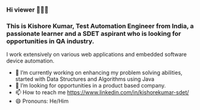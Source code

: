 ### Hi viewer 👋👋👋 
### This is Kishore Kumar, Test Automation Engineer from India, a passionate learner and a SDET aspirant who is looking for opportunities in QA industry.
I work extensively on various web applications and embedded software device automation. 

- 🔭 I’m currently working on enhancing my problem solving abilities, started with Data Structures and Algorithms using Java
- 👯 I’m looking for opportunities in a product based company.
- 📫 How to reach me https://www.linkedin.com/in/kishorekumar-sdet/
- 😄 Pronouns: He/Him


<!--
**kishorethiru10/kishorethiru10** is a ✨ _special_ ✨ repository because its `README.md` (this file) appears on your GitHub profile.

Here are some ideas to get you started:

- 🔭 I’m currently working on ...
- 🌱 I’m currently learning ...
- 👯 I’m looking to collaborate on ...
- 🤔 I’m looking for help with ...
- 💬 Ask me about ...
- 📫 How to reach me: ...
- 😄 Pronouns: ...
- ⚡ Fun fact: ...
-->

